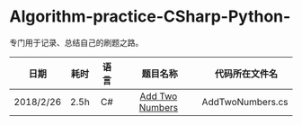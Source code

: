 # Algorithm-practice-CSharp-Python-
专门用于记录、总结自己的刷题之路。


| 日期 | 耗时 | 语言 |  题目名称 | 代码所在文件名|
| :-: | :-: | :-: | :-: | :-: | 
|2018/2/26|2.5h|C#|[Add Two Numbers](https://leetcode.com/problems/add-two-numbers/description/)|AddTwoNumbers.cs |   
